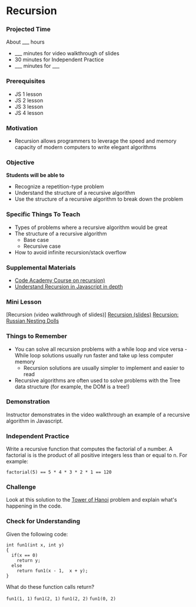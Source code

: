 # Recursion

### Projected Time
About ___ hours
- ___ minutes for video walkthrough of slides
- 30 minutes for Independent Practice
- ___ minutes for ___

### Prerequisites
- JS 1 lesson
- JS 2 lesson
- JS 3 lesson
- JS 4 lesson

### Motivation
- Recursion allows programmers to leverage the speed and memory capacity of modern computers to write elegant algorithms

### Objective
**Students will be able to**
- Recognize a repetition-type problem
- Understand the structure of a recursive algorithm
- Use the structure of a recursive algorithm to break down the problem

### Specific Things To Teach
- Types of problems where a recursive algorithm would be great
- The structure of a recursive algorithm
	- Base case
	- Recursive case
- How to avoid infinite recursion/stack overflow

### Supplemental Materials
- [Code Academy Course on recursion)](https://www.codecademy.com/courses/javascript-lesson-205/0/1)
- [Understand Recursion in Javascript in depth](https://www.thecodingdelight.com/understanding-recursion-javascript/)

### Mini Lesson
[Recursion (video walkthrough of slides)]
[Recursion (slides)](https://docs.google.com/presentation/d/1KQ5bPs839gvH3iO4-v5fdVZ3JOH9_4QP0y5g0_YxxlQ/edit#slide=id.p)
[Recursion: Russian Nesting Dolls](https://www.youtube.com/watch?v=93_iFq6rBy8)

### Things to Remember
- You can solve all recursion problems with a while loop and vice versa 
        - While loop solutions usually run faster and take up less computer memory
	- Recursion solutions are usually simpler to implement and easier to read
- Recursive algorithms are often used to solve problems with the Tree data structure (for example, the DOM is a tree!)

### Demonstration
Instructor demonstrates in the video walkthrough an example of a recursive algorithm in Javascript.

### Independent Practice  
Write a recursive function that computes the factorial of a number. A factorial is is the product of all positive integers less than or equal to n. For example:

`factorial(5) == 5 * 4 * 3 * 2 * 1 == 120`

### Challenge
Look at this solution to the [Tower of Hanoi](https://stackoverflow.com/questions/6947653/how-does-recursive-algorithm-work-for-towers-of-hanoi) problem and explain what's happening in the code.

### Check for Understanding

Given the following code:

```
int fun1(int x, int y) 
{
  if(x == 0)
    return y;
  else
    return fun1(x - 1,  x + y);
}
```

What do these function calls return?

`fun1(1, 1)`
`fun1(2, 1)`
`fun1(2, 2)`
`fun1(0, 2)`
